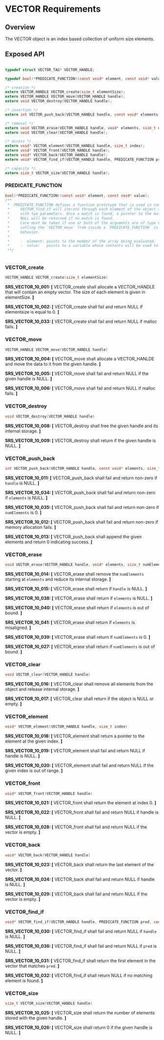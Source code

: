 VECTOR Requirements
================

## Overview

The VECTOR object is an index based collection of uniform size elements.

## Exposed API
```c

typedef struct VECTOR_TAG* VECTOR_HANDLE;

typedef bool(*PREDICATE_FUNCTION)(const void* element, const void* value);

/* creation */
extern VECTOR_HANDLE VECTOR_create(size_t elementSize);
extern VECTOR_HANDLE VECTOR_move(VECTOR_HANDLE handle);
extern void VECTOR_destroy(VECTOR_HANDLE handle);

/* insertion */
extern int VECTOR_push_back(VECTOR_HANDLE handle, const void* elements, size_t numElements);

/* removal */
extern void VECTOR_erase(VECTOR_HANDLE handle, void* elements, size_t numElements);
extern void VECTOR_clear(VECTOR_HANDLE handle);

/* access */
extern void* VECTOR_element(VECTOR_HANDLE handle, size_t index);
extern void* VECTOR_front(VECTOR_HANDLE handle);
extern void* VECTOR_back(VECTOR_HANDLE handle);
extern void* VECTOR_find_if(VECTOR_HANDLE handle, PREDICATE_FUNCTION pred, const void* value);

/* capacity */
extern size_t VECTOR_size(VECTOR_HANDLE handle);
```

###  PREDICATE_FUNCTION
```c
bool(*PREDICATE_FUNCTION)(const void* element, const void* value);
/**
 *  PREDICATE_FUNCTION defines a function prototype that is used in conjunction with `VECTOR_find_if()`.
 *     VECTOR_find_if will iterate through each element of the object and call the given function
 *     with two parameters. Once a match is found, a pointer to the matched element will be returned.
 *     NULL will be returned if no match is found.
 *     Care must be taken if one or both of the arguments are of type VECTOR_HANDLE. For example,
 *     calling the `VECTOR_move` from inside a `PREDICATE_FUNCTION` is not supported and may cause undefined
 *     behavior.
 *
 *     -  element: points to the member of the array being evaluated.
 *     -  value:   points to a variable whose contents will be used to find a matching element.
 **/
    
```

###  VECTOR_create
```c
VECTOR_HANDLE VECTOR_create(size_t elementSize)
```

**SRS_VECTOR_10_001: [** VECTOR_create shall allocate a VECTOR_HANDLE that will contain an empty vector. The size of each element is given in elementSize. **]**

**SRS_VECTOR_10_002: [** VECTOR_create shall fail and return NULL if elementsize is equal to 0. **]**

**SRS_VECTOR_10_033: [** VECTOR_create shall fail and return NULL if malloc fails. **]**

###  VECTOR_move
```c
VECTOR_HANDLE VECTOR_move(VECTOR_HANDLE handle)
```

**SRS_VECTOR_10_004: [** VECTOR_move shall allocate a VECTOR_HANLDE and move the data to it from the given handle. **]**

**SRS_VECTOR_10_005: [** VECTOR_move shall fail and return NULL if the given handle is NULL. **]**

**SRS_VECTOR_10_006: [** VECTOR_move shall fail and return NULL if malloc fails. **]**

###  VECTOR_destroy
```c
void VECTOR_destroy(VECTOR_HANDLE handle)
```

**SRS_VECTOR_10_008: [** VECTOR_destroy shall free the given handle and its internal storage. **]**

**SRS_VECTOR_10_009: [** VECTOR_destroy shall return if the given handle is NULL. **]**

###  VECTOR_push_back
```c
int VECTOR_push_back(VECTOR_HANDLE handle, const void* elements, size_t numElements)
```

**SRS_VECTOR_10_011: [** VECTOR_push_back shall fail and return non-zero if `handle` is NULL. **]**

**SRS_VECTOR_10_034: [** VECTOR_push_back shall fail and return non-zero if `elements` is NULL. **]**

**SRS_VECTOR_10_035: [** VECTOR_push_back shall fail and return non-zero if `numElements` is 0. **]**

**SRS_VECTOR_10_012: [** VECTOR_push_back shall fail and return non-zero if memory allocation fails. **]**

**SRS_VECTOR_10_013: [** VECTOR_push_back shall append the given elements and return 0 indicating success. **]**

###  VECTOR_erase
```c
void VECTOR_erase(VECTOR_HANDLE handle, void* elements, size_t numElements)
```

**SRS_VECTOR_10_014: [** VECTOR_erase shall remove the `numElements` starting at `elements` and reduce its internal storage. **]**

**SRS_VECTOR_10_015: [** VECTOR_erase shall return if `handle` is NULL. **]**

**SRS_VECTOR_10_038: [** VECTOR_erase shall return if `elements` is NULL. **]**

**SRS_VECTOR_10_040: [** VECTOR_erase shall return if `elements` is out of bound. **]**

**SRS_VECTOR_10_041: [** VECTOR_erase shall return if `elements` is misaligned. **]**

**SRS_VECTOR_10_039: [** VECTOR_erase shall return if `numElements` is 0. **]**

**SRS_VECTOR_10_027: [** VECTOR_erase shall return if `numElements` is out of bound. **]**


###  VECTOR_clear
```c
void VECTOR_clear(VECTOR_HANDLE handle)
```

**SRS_VECTOR_10_016: [** VECTOR_clear shall remove all elements from the object and release internal storage. **]**

**SRS_VECTOR_10_017: [** VECTOR_clear shall return if the object is NULL or empty. **]**

###  VECTOR_element
```c
void* VECTOR_element(VECTOR_HANDLE handle, size_t index)
```


**SRS_VECTOR_10_018: [** VECTOR_element shall return a pointer to the element at the given index. **]**

**SRS_VECTOR_10_019: [** VECTOR_element shall fail and return NULL if handle is NULL. **]**

**SRS_VECTOR_10_020: [** VECTOR_element shall fail and return NULL if the given index is out of range. **]**

###  VECTOR_front
```c
void* VECTOR_front(VECTOR_HANDLE handle)
```


**SRS_VECTOR_10_021: [** VECTOR_front shall return the element at index 0. **]**

**SRS_VECTOR_10_022: [** VECTOR_front shall fail and return NULL if handle is NULL. **]**

**SRS_VECTOR_10_028: [** VECTOR_front shall fail and return NULL if the vector is empty. **]**

###  VECTOR_back
```c
void* VECTOR_back(VECTOR_HANDLE handle)
```


**SRS_VECTOR_10_023: [** VECTOR_back shall return the last element of the vector. **]**

**SRS_VECTOR_10_024: [** VECTOR_back shall fail and return NULL if handle is NULL. **]**

**SRS_VECTOR_10_029: [** VECTOR_back shall fail and return NULL if the vector is empty. **]**

###  VECTOR_find_if
```c
void* VECTOR_find_if(VECTOR_HANDLE handle, PREDICATE_FUNCTION pred, const void* value)
```


**SRS_VECTOR_10_030: [** VECTOR_find_if shall fail and return NULL if `handle` is NULL. **]**

**SRS_VECTOR_10_036: [** VECTOR_find_if shall fail and return NULL if `pred` is NULL. **]**

**SRS_VECTOR_10_031: [** VECTOR_find_if shall return the first element in the vector that matches `pred`. **]**

**SRS_VECTOR_10_032: [** VECTOR_find_if shall return NULL if no matching element is found. **]**

###  VECTOR_size
```c
size_t VECTOR_size(VECTOR_HANDLE handle)
```

**SRS_VECTOR_10_025: [** VECTOR_size shall return the number of elements stored with the given handle. **]**

**SRS_VECTOR_10_026: [** VECTOR_size shall return 0 if the given handle is NULL. **]**